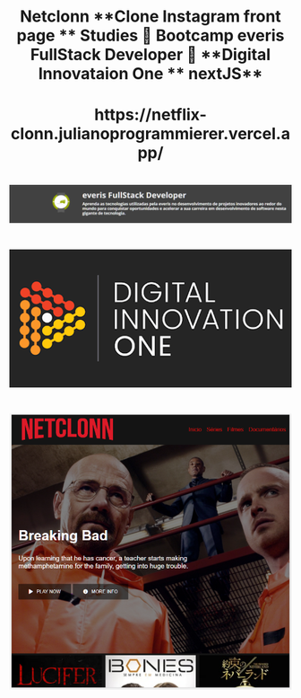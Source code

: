 <h1 align="center">
 Netclonn
**Clone Instagram front page ** Studies 💚 Bootcamp everis FullStack Developer 💚 **Digital Innovataion One ** nextJS**

<h1 align="center">
https://netflix-clonn.julianoprogrammierer.vercel.app/

<h1 align="center">
    <img alt="everis Bootcamp" title="everis" src="https://github.com/julianoprogrammierer/Instaclonn/blob/main/public/everis%20bootcamp.png" />
    
<h1 align="center">
    <img alt="Digital Innovation one" title="DIO" src="https://github.com/julianoprogrammierer/Instaclonn/blob/main/public/dio.png" />
    
    
    
 <h1 align="center">
    <img alt="Netclonn site" title="Instaclonn" src="https://github.com/julianoprogrammierer/netflix-clonn/blob/master/pages/netclonphoto.png" />

